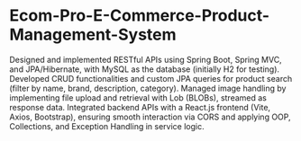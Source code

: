 # Ecom-Pro-E-Commerce-Product-Management-System

Designed and implemented RESTful APIs using Spring Boot, Spring MVC, and JPA/Hibernate, with MySQL as the database (initially H2 for testing).
Developed CRUD functionalities and custom JPA queries for product search (filter by name, brand, description, category).
Managed image handling by implementing file upload and retrieval with Lob (BLOBs), streamed as response data.
Integrated backend APIs with a React.js frontend (Vite, Axios, Bootstrap), ensuring smooth interaction via CORS and applying OOP, Collections, and Exception Handling in service logic.
